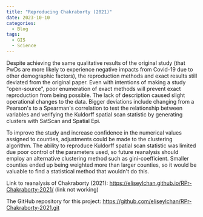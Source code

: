 ```yaml
---
title: "Reproducing Chakraborty (2021)"
date: 2023-10-10
categories:
  - Blog
tags:
  - GIS
  - Science
---
```


Despite achieving the same qualitative results of the original study (that PwDs are more likely to experience negative impacts from Covid-19 due to other demographic factors), the reproduction methods and exact results still deviated from the original paper. Even with intentions of making a study "open-source", poor enumeration of exact methods will prevent exact reproduction from being possible. The lack of description caused slight operational changes to the data. Bigger deviations include changing from a Pearson's to a Spearman's correlation to test the relationship between variables and verifying the Kuldorff spatial scan statistic by generating clusters with SatScan and Spatial Epi.

To improve the study and increase confidence in the numerical values assigned to counties, adjustments could be made to the clustering algorithm. The ability to reproduce Kuldorff spatial scan statistic was limited due poor control of the parameters used, so future reanalysis should employ an alternative clustering method such as gini-coefficient. Smaller counties ended up being weighted more than larger counties, so it would be valuable to find a statistical method that wouldn't do this.

Link to reanalysis of Chakraborty (2021): https://eliseylchan.github.io/RPr-Chakraborty-2021/ (link not working)

The GitHub repository for this project: https://github.com/eliseylchan/RPr-Chakraborty-2021.git

